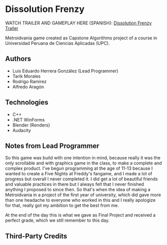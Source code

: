 # Dissolution Frenzy

WATCH TRAILER AND GAMEPLAY HERE (SPANISH): [Dissolution Frenzy Trailer](https://www.youtube.com/watch?v=rRTyswtCG4Y)

Metroidvania game created as Capstone Algorithms project of a course in Universidad Peruana de Ciencias Aplicadas (UPC).

## Authors
- Luis Eduardo Herrera González (Lead Programmer)
- Tarik Morales
- Rodrigo Ramirez
- Alfredo Aragón

## Technologies

- C++
- .NET WinForms
- Blender (Renders)
- Audacity

## Notes from Lead Programmer

So this game was build with one intention in mind, because really it was the only scrollable and with graphics game in the class, to make a complete and complex product. I've begun programming at the age of 11-13 because I wanted to create a Five Nights at Freddy's fangame, and I made a lot of progress but overall I never completed it. I did get a lot of beautiful friends and valuable practices in there but I always felt that I never finished anything I proposed to since then. So that's when the idea of making a Metroidvania in a project of the first year of university, which did gave more than one headache to everyone who worked in this and I really apologize for that, really got my ambition to get the best from me.

At the end of the day this is what we gave as Final Project and received a perfect grade, which we still remember to this day.

## Third-Party Credits
